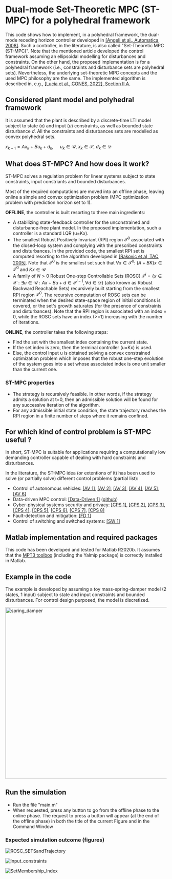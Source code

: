# Dual-mode Set-Theoretic MPC (ST-MPC) for a polyhedral framework

This code shows how to implement, in a polyhedral framework, the dual-mode receding horizon controller developed in [[Angeli et al., Automatica, 2008]](https://www.sciencedirect.com/science/article/abs/pii/S0005109808003014). Such a controller, in the literature, is also called "Set-Theoretic MPC (ST-MPC)". Note that the mentioned article developed the control framework assuming an ellipsoidal modelling for disturbances and constraints.  On the other hand, the proposed implementation is for a polyhedral framework (i.e., constraints and disturbance sets are polyhedral sets).  Nevertheless, the underlying set-theoretic MPC concepts and the used MPC philosophy are the same.  The implemented algorithm is described in, e.g., [[Lucia et al., CONES, 2022], Section II.A.](https://ieeexplore.ieee.org/document/9795085)

## Considered plant model and polyhedral framework 
It is assumed that the plant is described by a discrete-time LTI model subject to state ($x$) and input ($u$) constraints, as well as bounded state disturbance $d$.  All the constraints and disturbances sets are modelled as convex polyhedral sets.

$x_{k+1} = Ax_k + Bu_k + d_k,\quad$ $u_k \in \mathcal{U},$ $x_k\in \mathcal{X},$ $d_k\in \mathcal{D}$

## What does ST-MPC?  And how does it work? 
ST-MPC solves a regulation problem for linear systems subject to state constraints, input constriants and bounded disturbances. 

Most of the required computations are moved into an offline phase, leaving online a simple and convex optimization problem (MPC optimization problem with prediction horizon set to 1). 

**OFFLINE**, the controller is built resorting to three main ingredients:
- A stabilizing state-feedback controller for the unconstrained and disturbance-free plant model.  In the proposed implementation, such a controller is a standard LQR (u=Kx).
- The smallest Robust Positively Invariant (RPI) region $\mathcal{T}^0$ associated with the closed-loop system and complying with the prescribed constraints and disturbances. In the provided code, the smallest RPI set is computed resorting to the algorithm developed in [[Rakovic et al, TAC, 2005]](https://ieeexplore.ieee.org/document/1406138). Note that $\mathcal{T}^0$ is the smallest set such that $\forall x\in \mathcal{T}^0:$ $(A+BK)x\in \mathcal{T}^0$ and $Kx\in \mathcal{U}$
- A family of $N>0$ Robust One-step Controllable Sets (ROSC) $\mathcal{T}^{i} = \lbrace x \in \mathcal{X}: \exists u \in \mathcal{U}: Ax + Bu + d \in \mathcal{T}^{i-1}, \forall d \in \mathcal{D} \rbrace$  (also known as Robust Backward Reachable Sets) recursively built starting from the smallest RPI region  $\mathcal{T}^0$.  The recursive computation of ROSC sets can be terminated when the desired state-space region of initial conditions is covered, or the set's growth saturates (for the presence of constraints and disturbances).  Note that the RPI region is associated with an index = 0, while the ROSC sets have an index (>=1) increasing with the number of iterations. 

**ONLINE**, the controller takes the following steps:
- Find the set with the smallest index containing the current state. 
- If the set index is zero, then the terminal controller (u=Kx) is used. 
- Else, the control input u is obtained solving a convex constrained optimization problem which imposes that the robust one-step evolution of the system goes into a set whose associated index is one unit smaller than the current one.

### ST-MPC properties
- The strategy is recursively feasible. In other words, if the strategy admits a solution at t=0, then an admissible solution will be found for any successive iteration of the algorithm.
- For any admissible initial state condition, the state trajectory reaches the RPI region in a finite number of steps where it remains confined.

## For which kind of control problem is ST-MPC useful ?
In short, ST-MPC is suitable for applications requiring a computationally low demanding controller capable of dealing with hard constraints and disturbances.

In the literature, the ST-MPC idea (or extentions of it) has been used to solve (or partially solve) different control problems (partial list):
- Control of autonomous vehicles: [[AV 1]](https://ieeexplore.ieee.org/abstract/document/9992658), [[AV 2]](https://link.springer.com/article/10.1007/s10626-020-00337-7), [[AV 3]](https://ieeexplore.ieee.org/abstract/document/9468311), [[AV 4]](https://ieeexplore.ieee.org/abstract/document/9206381), [[AV 5]](https://ieeexplore.ieee.org/abstract/document/7987748), [[AV 6]](https://www.sciencedirect.com/science/article/pii/S0167691114002758?casa_token=QuUdNUynXZYAAAAA:2PwL_cFVxIHRhRKJzqMcmmri6Glp7KNkFJGly8VRCFkC8VtO0zR9YAAA70M1oLSyEpt1AAMn)
- Data-driven MPC control: [[Data-Driven 1]](https://arxiv.org/abs/2303.04749) ([github](https://github.com/PreCyseGroup/Data-Driven-ST-MPC))
- Cyber-physical systems security and privacy: [[CPS 1]](https://www.sciencedirect.com/science/article/abs/pii/S0005109823001097), [[CPS 2]](https://ieeexplore.ieee.org/abstract/document/9887874), [[CPS 3]](https://ieeexplore.ieee.org/abstract/document/9838573), [[CPS 4]](https://ieeexplore.ieee.org/abstract/document/9795085), [[CPS 5]](https://ieeexplore.ieee.org/abstract/document/9794322), [[CPS 6]](https://ieeexplore.ieee.org/abstract/document/9670717), [[CPS 7]](https://ieeexplore.ieee.org/abstract/document/9442797), [[CPS 8]](https://ieeexplore.ieee.org/abstract/document/9235508)
- Fault-detection and mitigation: [[FD 1]](https://ieeexplore.ieee.org/document/8080208)
- Control of switching and switched systems: [[SW 1]](https://onlinelibrary.wiley.com/doi/abs/10.1002/acs.2804) 

## Matlab implementation and required packages
This code has been developed and tested for Matlab R2020b.  It assumes that the [MPT3 toolbox](https://www.mpt3.org/) (including the Yalmip package) is correctly installed in Matlab.

## Example in the code
The example is developed by assuming a toy mass-spring-damper model (2 states, 1 input) subject to state and input constraints and bounded disturbances. For control design purposed, the model is discretized.

<img width="535" alt="spring_damper" src="https://user-images.githubusercontent.com/127126601/230986606-69d32895-15f6-45c3-8484-532aa2fbc53e.png">

## Run the simulation
- Run the file "main.m"
- When requested, press any button to go from the offline phase to the online phase.  The request to press a button will appear (at the end of the offline phase) in both the title of the current Figure and in the Command Window

### Expected simulation outcome (figures)

![ROSC_SETSandTrajectory](https://user-images.githubusercontent.com/127126601/230968736-fd7bcdc2-f44a-4d66-bdd6-61a7fe6a83b6.png)

![Input_constraints](https://user-images.githubusercontent.com/127126601/230968747-572bc2b4-603f-4752-b33c-9dc7a23f3af3.png)

![SetMembership_Index](https://user-images.githubusercontent.com/127126601/230968894-56d87ce3-846e-4281-b3ed-d91aac4819ad.png)




